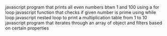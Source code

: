 javascript program that prints all even numbers btwn 1 and 100 using a for loop
javascript function that checks if given number is prime using while loop
javascript nested loop to print a multiplication table from 1 to 10
javascript program that iterates through an array of object and filters based on certain properties



